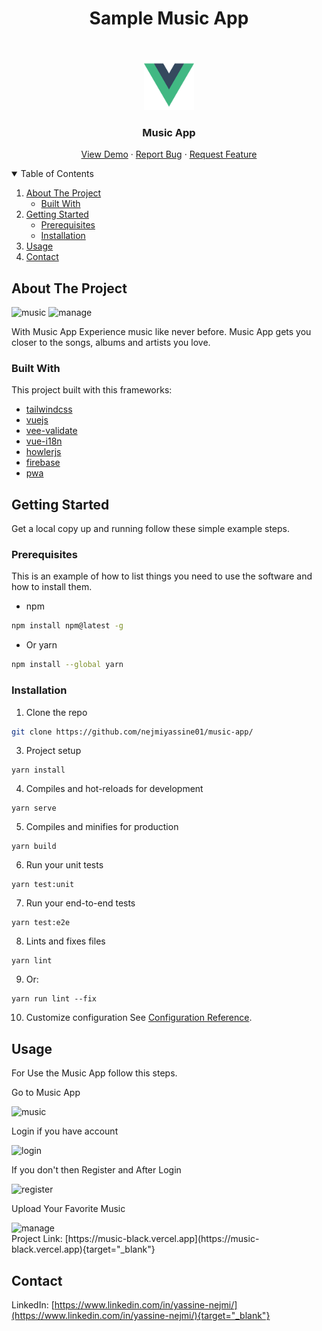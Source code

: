<h1 align="center"> Sample Music App </h1>

<br />
<p align="center">
  <a href="https://github.com/othneildrew/Best-README-Template">
    <img src="src/assets/logo.png" alt="Logo" width="80" height="80">
  </a>

  <h3 align="center">Music App</h3>

  <p align="center">
    <a href="https://music-black.vercel.app">View Demo</a>
    ·
    <a href="https://github.com/nejmiyassine01/music-app/issues">Report Bug</a>
    ·
    <a href="https://github.com/nejmiyassine01/music-app/issues">Request Feature</a>
  </p>
</p>



<!-- TABLE OF CONTENTS -->
<details open="open">
  <summary>Table of Contents</summary>
  <ol>
    <li>
      <a href="#about-the-project">About The Project</a>
      <ul>
        <li><a href="#built-with">Built With</a></li>
      </ul>
    </li>
    <li>
      <a href="#getting-started">Getting Started</a>
      <ul>
        <li><a href="#prerequisites">Prerequisites</a></li>
        <li><a href="#installation">Installation</a></li>
      </ul>
    </li>
    <li><a href="#usage">Usage</a></li>
    <li><a href="#contact">Contact</a></li>
  </ol>
</details>



<!-- ABOUT THE PROJECT -->
## About The Project

<img src="src/assets/images/music.png" alt="music" width="100" height="100" />

<img src="src/assets/images/manage.png" alt="manage" width="100" height="100" />

With Music App Experience music like never before. Music App gets you closer to the songs, albums and artists you love.

### Built With

This project built with this frameworks:

* [tailwindcss](https://tailwindcss.com/)
* [vuejs](https://vuejs.org/)
* [vee-validate](https://vee-validate.logaretm.com/)
* [vue-i18n](https://kazupon.github.io/vue-i18n/)
* [howlerjs](https://howlerjs.com/)
* [firebase](https://firebase.google.com/)
* [pwa](https://cli.vuejs.org/core-plugins/pwa.html)


<!-- GETTING STARTED -->
## Getting Started

Get a local copy up and running follow these simple example steps.

### Prerequisites

This is an example of how to list things you need to use the software and how to install them.
* npm
```sh
npm install npm@latest -g
```
* Or yarn
```sh
npm install --global yarn
```

### Installation

1. Clone the repo
 ```sh
 git clone https://github.com/nejmiyassine01/music-app/
 ```
3. Project setup
```
yarn install
```
4. Compiles and hot-reloads for development
```
yarn serve
```
5. Compiles and minifies for production
```
yarn build
```
6. Run your unit tests
```
yarn test:unit
```
7. Run your end-to-end tests
```
yarn test:e2e
```
8. Lints and fixes files
```
yarn lint
```
9. Or:
```
yarn run lint --fix
```
10. Customize configuration
See [Configuration Reference](https://cli.vuejs.org/config/).

<!-- USAGE -->
## Usage

For Use the Music App follow this steps.

<p>Go to Music App</p>
<img src="src/assets/images/music.png" alt="music" />
<p>Login if you have account</p>
<img src="src/assets/images/login.png" alt="login" />
<p>If you don't then Register and After Login</p>
<img src="src/assets/images/register.png" alt="register" />
<p>Upload Your Favorite Music</p>
<img src="src/assets/images/manage.png" alt="manage" />

<br/>
Project Link: [https://music-black.vercel.app](https://music-black.vercel.app){target="_blank"}


<!-- Contact -->
## Contact
LinkedIn: [https://www.linkedin.com/in/yassine-nejmi/](https://www.linkedin.com/in/yassine-nejmi/){target="_blank"}
